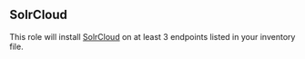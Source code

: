 ## SolrCloud

This role will install [SolrCloud](https://cwiki.apache.org/confluence/display/solr/SolrCloud) on at least 3 endpoints listed in your inventory file.

